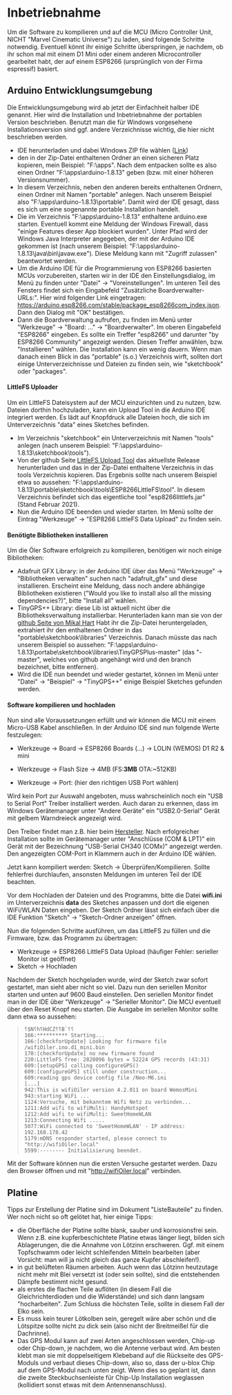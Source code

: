 # Inbetriebnahme

Um die Software zu kompilieren und auf die MCU (Micro Controller Unit, NICHT "Marvel Cinematic Universe") zu laden, sind folgende Schritte notwendig. Eventuell könnt ihr einige Schritte überspringen, je nachdem, ob ihr schon mal mit einem D1 Mini oder einem anderen Microcontroller gearbeitet habt, der auf einem ESP8266 (ursprünglich von der Firma espressif) basiert.

## Arduino Entwicklungsumgebung

Die Entwicklungsumgebung wird ab jetzt der Einfachheit halber IDE genannt. Hier wird die Installation und Inbetriebnahme der portablen Version beschrieben. Benutzt man die für Windows vorgesehene Installationsversion sind ggf. andere Verzeichnisse wichtig, die hier nicht beschrieben werden.

- IDE herunterladen und dabei Windows ZIP file wählen ([Link](https://www.arduino.cc/en/software)) 
- den in der Zip-Datei enthaltenen Ordner an einen sicheren Platz kopieren, mein Beispiel: "F:\apps". Nach dem entpacken sollte es also einen Ordner "F:\apps\arduino-1.8.13" geben (bzw. mit einer höheren Versionsnummer).
- In diesem Verzeichnis, neben den anderen bereits enthaltenen Ordnern, einen Ordner mit Namen "portable" anlegen. Nach unserem Beispiel also "F:\apps\arduino-1.8.13\portable". Damit wird der IDE gesagt, dass es sich um eine sogenannte portable Installation handelt. 
- Die im Verzeichnis "F:\apps\arduino-1.8.13" enthaltene arduino.exe starten. Eventuell kommt eine Meldung der Windows Firewall, dass "einige Features dieser App blockiert wurden". Unter Pfad wird der Windows Java Interpreter angegeben, der mit der Arduino IDE gekommen ist (nach unserem Beispiel: "F:\apps\arduino-1.8.13\java\bin\javaw.exe"). Diese Meldung kann mit "Zugriff zulassen" beantwortet werden.
- Um die Arduino IDE für die Programmierung von ESP8266 basierten MCUs vorzubereiten, starten wir in der IDE den Einstellungsdialog, im Menü zu finden unter "Datei" -> "Voreinstellungen". Im unteren Teil des Fensters findet sich ein Eingabefeld "Zusätzliche Boardverwalter-URLs:". Hier wird folgender Link eingetragen: https://arduino.esp8266.com/stable/package_esp8266com_index.json. Dann den Dialog mit "OK" bestätigen.
- Dann die Boardverwaltung aufrufen, zu finden im Menü unter "Werkzeuge" -> "Board: ..." -> "Boardverwalter". Im oberen Eingabefeld "ESP8266" eingeben. Es sollte ein Treffer "esp8266" und darunter "by ESP8266 Community" angezeigt werden. Diesen Treffer anwählen, bzw. "Installieren" wählen. Die Installation kann ein wenig dauern. Wenn man danach einen Blick in das "portable" (s.o.) Verzeichnis wirft, sollten dort einige Unterverzeichnisse und Dateien zu finden sein, wie "sketchbook" oder "packages".

#### LittleFS Uploader

Um ein LittleFS Dateisystem auf der MCU einzurichten und zu nutzen, bzw. Dateien dorthin hochzuladen, kann ein Upload Tool in die Arduino IDE integriert werden. Es lädt auf Knopfdruck alle Dateien hoch, die sich im Unterverzeichnis "data" eines Sketches befinden.

- Im Verzeichnis "sketchbook" ein Unterverzeichnis mit Namen "tools" anlegen (nach unserem Beispiel: "F:\apps\arduino-1.8.13\sketchbook\tools").
- Von der github Seite [LittleFS Upload Tool](https://github.com/earlephilhower/arduino-esp8266littlefs-plugin/releases) das aktuellste Release herunterladen und das in der Zip-Datei enthaltene Verzeichnis in das tools Verzeichnis kopieren. Das Ergebnis sollte nach unserem Beispiel etwa so aussehen: "F:\apps\arduino-1.8.13\portable\sketchbook\tools\ESP8266LittleFS\tool". In diesem Verzeichnis befindet sich das eigentliche tool "esp8266littlefs.jar" (Stand Februar 2021).
- Nun die Arduino IDE beenden und wieder starten. Im Menü sollte der Eintrag "Werkzeuge" -> "ESP8266 LittleFS Data Upload" zu finden sein.

#### Benötigte Bibliotheken installieren

Um die Öler Software erfolgreich zu kompilieren, benötigen wir noch einige Bibliotheken:

- Adafruit GFX Library: in der Arduino IDE über das Menü "Werkzeuge" -> "Bibliotheken verwalten" suchen nach "adafruit_gfx" und diese installieren. Erscheint eine Meldung, dass noch andere abhängige Bibliotheken existieren ("Would you like to install also all the missing dependencies?)", bitte "Install all" wählen.
- TinyGPS++ Library: diese Lib ist aktuell nicht über die Bibliotheksverwaltung installierbar. Herunterladen kann man sie von der [github Seite von Mikal Hart](https://github.com/mikalhart/TinyGPSPlus) Habt ihr die Zip-Datei heruntergeladen, extrahiert ihr den enthaltenen Ordner in das "portable\sketchbook\libraries" Verzeichnis. Danach müsste das nach unserem Beispiel so aussehen: "F:\apps\arduino-1.8.13\portabe\sketchbook\libraries\TinyGPSPlus-master" (das "-master", welches von github angehängt wird und den branch bezeichnet, bitte entfernen).
- Wird die IDE nun beendet und wieder gestartet, können im Menü unter "Datei" -> "Beispiel" -> "TinyGPS++" einige Beispiel Sketches gefunden werden.

#### Software kompilieren und hochladen

Nun sind alle Voraussetzungen erfüllt und wir können die MCU mit einem Micro-USB Kabel anschließen. In der Arduino IDE sind nun folgende Werte festzulegen:

- Werkzeuge -> Board -> ESP8266 Boards (...) -> LOLIN (WEMOS) D1 R2 & mini

- Werkzeuge -> Flash Size -> 4MB (FS:**3MB** OTA:~512KB)
- Werkzeuge -> Port: (hier den richtigen USB Port wählen)

Wird kein Port zur Auswahl angeboten, muss wahrscheinlich noch ein "USB to Serial Port" Treiber installiert werden. Auch daran zu erkennen, dass im Windows Gerätemanager unter "Andere Geräte" ein "USB2.0-Serial" Gerät mit gelbem Warndreieck angezeigt wird.

Den Treiber findet man z.B. hier beim [Hersteller](http://www.wch-ic.com/downloads/CH341SER_ZIP.html). Nach erfolgreicher Installation sollte im Gerätemanager unter "Anschlüsse (COM & LPT)" ein Gerät mit der Bezeichnung "USB-Serial CH340 (COMx)" angezeigt werden. Den angezeigten COM-Port in Klammern auch in der Arduino IDE wählen.

Jetzt kann kompiliert werden: Sketch -> Überprüfen/Kompilieren. Sollte fehlerfrei durchlaufen, ansonsten Meldungen im unteren Teil der IDE beachten.

Vor dem Hochladen der Dateien und des Programms, bitte die Datei **wifi.ini** im Unterverzeichnis **data** des Sketches anpassen und dort die eigenen WiFi/WLAN Daten eingeben. Der Sketch Ordner lässt sich einfach über die IDE Funktion "Sketch" -> "Sketch-Ordner anzeigen" öffnen.

Nun die folgenden Schritte ausführen, um das LittleFS zu füllen und die Firmware, bzw. das Programm zu übertragen:

- Werkzeuge -> ESP8266 LittleFS Data Upload (häufiger Fehler: serieller Monitor ist geöffnet)
- Sketch -> Hochladen

Nachdem der Sketch hochgeladen wurde, wird der Sketch zwar sofort gestartet, man sieht aber nicht so viel. Dazu nun den seriellen Monitor starten und unten auf 9600 Baud einstellen. Den seriellen Monitor findet man in der IDE über "Werkzeuge" -> "Serieller Monitor". Die MCU eventuell über den Reset Knopf neu starten. Die Ausgabe im seriellen Monitor sollte dann etwa so aussehen:

> ```
> ⸮$N⸮h⸮HdCZ⸮⸮B`⸮⸮
> 166:********** Starting...
> 166:[checkforUpdate] Looking for firmware file /wifiOiler.ino.d1_mini.bin
> 170:[checkforUpdate] no new firmware found
> 220:LittleFS free: 2820096 bytes = 52224 GPS records (43:31)
> 609:[setupGPS] calling configureGPS()
> 609:[configureGPS] still under construction...
> 609:reading gps device config file /Neo-M6.ini
> [...]
> 942:This is wifiOiler version 4.2.011 on board WemosMini
> 943:starting WiFi ...
> 1124:Versuche, mit bekanntem Wifi Netz zu verbinden...
> 1211:Add wifi to wifiMulti: HandyHotspot
> 1212:Add wifi to wifiMulti: SweetHomeWLAN
> 1213:Connecting Wifi .....
> 5077:WiFi connected to 'SweetHomeWLAN' - IP address: 192.168.178.42
> 5179:mDNS responder started, please connect to "http://wifiOiler.local"
> 5599:-------- Initialisierung beendet.
> ```

Mit der Software können nun die ersten Versuche gestartet werden. Dazu den Browser öffnen und mit "http://wifiOiler.local" verbinden. 

## Platine

Tipps zur Erstellung der Platine sind im Dokument "ListeBauteile" zu finden. Wer noch nicht so oft gelötet hat, hier einige Tipps:

- die Oberfläche der Platine sollte blank, sauber und korrosionsfrei sein. Wenn z.B. eine kupferbeschichtete Platine etwas länger liegt, bilden sich Ablagerungen, die die Annahme von Lötzinn erschweren. Ggf. mit einem Topfschwamm oder leicht schleifenden Mitteln bearbeiten (aber Vorsicht: man will ja nicht gleich das ganze Kupfer abschleifen!).
- in gut belüfteten Räumen arbeiten. Auch wenn das Lötzinn heutzutage nicht mehr mit Blei versetzt ist (oder sein sollte), sind die entstehenden Dämpfe bestimmt nicht gesund.
- als erstes die flachen Teile auflöten (in diesem Fall die Gleichrichterdioden und die Widerstände) und sich dann langsam "hocharbeiten". Zum Schluss die höchsten Teile, sollte in diesem Fall der Elko sein.
- Es muss kein teurer Lötkolben sein, geregelt wäre aber schön und die Lötspitze sollte nicht zu dick sein (also nicht der Breitmeißel für die Dachrinne).
- Das GPS Modul kann auf zwei Arten angeschlossen werden, Chip-up oder Chip-down, je nachdem, wo die Antenne verbaut wird. Am besten klebt man sie mit doppelseitigem Klebeband auf die Rückseite des GPS-Moduls und verbaut dieses Chip-down, also so, dass der u-blox Chip auf dem GPS-Modul nach unten zeigt. Wenn dies so geplant ist, dann die zweite Steckbuchsenleiste für Chip-Up Installation weglassen (kollidiert sonst etwas mit dem Antennenanschluss).